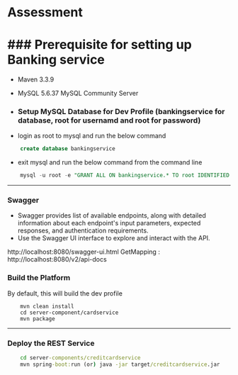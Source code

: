 # Assessment

# ### Prerequisite for setting up Banking service ###
* Maven 3.3.9
* MySQL 5.6.37 MySQL Community Server

* ### Setup MySQL Database for Dev Profile (bankingservice for database, root for usernamd and root for password)

* login as root to mysql and run the below command
```sql
	create database bankingservice
```
* exit mysql and run the below command from the command line
```sql
	mysql -u root -e "GRANT ALL ON bankingservice.* TO root IDENTIFIED BY 'bankingservice'";
```
-----

### Swagger ###
* Swagger provides list of available endpoints, along with detailed information about each endpoint's input parameters, expected responses, and authentication requirements. 
* Use the Swagger UI interface to explore and interact with the API.

http://localhost:8080/swagger-ui.html
GetMapping :
http://localhost:8080/v2/api-docs

### Build the Platform ###
By default, this will build the dev profile

```maven
    mvn clean install
	cd server-component/cardservice
	mvn package
```

-----

### Deploy the REST Service ###

```cmd
    cd server-components/creditcardservice
	mvn spring-boot:run (or) java -jar target/creditcardservice.jar

